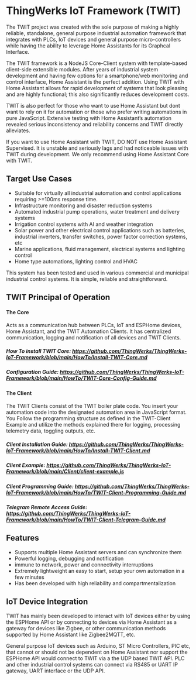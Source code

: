 # ThingWerks IoT Framework (TWIT)

The TWIT project was created with the sole purpose of making a highly reliable, standalone, general purpose industrial automation framework that integrates with PLCs, IoT devices and general purpose micro-controllers while having the ability to leverage Home Assistants for its Graphcal Interface. 

The TWIT framework is a NodeJS Core-Client system with template-based client-side extensible modules. After years of industrial system development and having few options for a smartphone/web monitoring and control interface, Home Assistant is the perfect addition. Using TWIT with Home Assistant allows for rapid development of systems that look pleasing and are highly functional; this also significantly reduces development costs. 

TWIT is also perfect for those who want to use Home Assistant but dont want to rely on it for automation or those who prefer writing automations in pure JavaScript. Extensive testing with Home Assistant’s automation revealed serious inconsistency and reliability concerns and TWIT directly alleviates.

If you want to use Home Assistant with TWIT, DO NOT use Home Assistant Supervised. It is unstable and seriously lags and had noticeable issues with TWIT during development. We only recommend using Home Assistant Core with TWIT.  

## Target Use Cases
- Suitable for virtually all industrial automation and control applications requiring >=100ms response time.
- Infrastructure monitoring and disaster reduction systems 
- Automated industrial pump operations, water treatment and delivery systems
- Irrigation control systems with AI and weather integration
- Solar power and other electrical control applications such as batteries, industrial inverters, transfer switches, power factor correction systems, etc
- Marine applications, fluid management, electrical systems and lighting control
- Home type automations, lighting control and HVAC 

This system has been tested and used in various commercial and municipal industrial control systems. It is simple, reliable and straightforward. 

## TWIT Principal of Operation

#### The Core
Acts as a communication hub between PLCs, IoT and ESPHome devices, Home Assistant, and the TWIT Automation Clients. It has centralized communication, logging and notification of all devices and TWIT Clients.   

##### How To install TWIT Core: https://github.com/ThingWerks/ThingWerks-IoT-Framework/blob/main/HowTo/Install-TWIT-Core.md
##### Configuration Guide: https://github.com/ThingWerks/ThingWerks-IoT-Framework/blob/main/HowTo/TWIT-Core-Config-Guide.md

#### The Client
The TWIT Clients consist of the TWIT boiler plate code. You insert your automation code into the designated automation area in JavaScript format. You Follow the programming structure as defined in the TWIT-Client Example and utilize the methods explained there for logging, processing telemetry data, toggling outputs, etc.

##### Client Installation Guide: https://github.com/ThingWerks/ThingWerks-IoT-Framework/blob/main/HowTo/Install-TWIT-Client.md
##### Client Example:  https://github.com/ThingWerks/ThingWerks-IoT-Framework/blob/main/Client/client-example.js
##### Client Programming Guide: https://github.com/ThingWerks/ThingWerks-IoT-Framework/blob/main/HowTo/TWIT-Client-Programming-Guide.md 
##### Telegram Remote Access Guide: https://github.com/ThingWerks/ThingWerks-IoT-Framework/blob/main/HowTo/TWIT-Client-Telegram-Guide.md

## Features
- Supports multiple Home Assistant servers and can synchronize them
- Powerful logging, debugging and notification
- immune to network, power and connectivity interruptions 
- Extremely lightweight an easy to start, setup your own automation in a few minutes
- Has been developed with high reliability and compartmentalization

## IoT Device Integration

TWIT has mainly been developed to interact with IoT devices either by using the ESPHome API or by connecting to devices via Home Assistant as a gateway for devices like Zigbee, or other communication methods supported by Home Assistant like Zigbee2MQTT, etc. 

General purpose IoT devices such as Arduino, ST Micro Controllers, PIC etc, that cannot or should not be dependent on Home Assistant nor support the ESPHome API would connect to TWIT via a the UDP based TWIT API. PLC and other industrial control systems can connect via RS485 or UART IP gateway, UART interface or the UDP API. 
